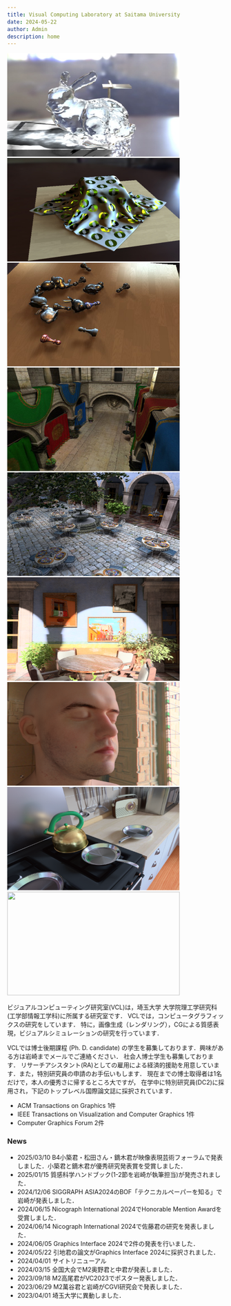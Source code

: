 ```yaml
---
title: Visual Computing Laboratory at Saitama University
date: 2024-05-22
author: Admin
description: home
---
```

<link rel="stylesheet" href="https://cdn.jsdelivr.net/bxslider/4.2.12/jquery.bxslider.css">
<script src="https://ajax.googleapis.com/ajax/libs/jquery/3.1.1/jquery.min.js"></script>
<script src="https://cdn.jsdelivr.net/bxslider/4.2.12/jquery.bxslider.min.js"></script>

<script type="text/javascript">
        $(document).ready(function(){
            $('.slider').bxSlider({
                auto: true,
                pause: 5000,
            });
        });
</script>

<div class="slider">
<img src="./fig/PG10.jpg" width="400" height="240" alt="">
<img src="./fig/SGA2012.jpg" width="400" height="240" alt="">
<img src="./fig/EG2012.jpg" width="400" height="240" alt="">
<img src="./fig/HPG2013.jpg" width="400" height="240" alt="">
<img src="./fig/pg2016.png" width="400" height="240" alt="">
<img src="./fig/tog2020.png" width="400" height="240" alt="">
<img src="./fig/tvcg2021.png" width="400" height="240" alt="">
<img src="./fig/gi24npfa.png" width="400" height="240" alt="">
<img src="./fig/gi24separate.png" width="400" height="240" alt="">
</div>

ビジュアルコンピューティング研究室(VCL)は，埼玉大学 大学院理工学研究科(工学部情報工学科)に所属する研究室です．
VCLでは，コンピュータグラフィックスの研究をしています．
特に，画像生成（レンダリング），CGによる質感表現，ビジュアルシミュレーションの研究を行っています．

VCLでは博士後期課程 (Ph. D. candidate) の学生を募集しております．興味がある方は岩崎までメールでご連絡ください．
社会人博士学生も募集しております．
リサーチアシスタント(RA)としての雇用による経済的援助を用意しています．また，特別研究員の申請のお手伝いもします．
現在までの博士取得者は1名だけで，本人の優秀さに帰するところ大ですが，
在学中に特別研究員(DC2)に採用され，下記のトップレベル国際論文誌に採択されています．
- ACM Transactions on Graphics 1件
- IEEE Transactions on Visualization and Computer Graphics 1件
- Computer Graphics Forum 2件

### News
- 2025/03/10 B4小築君・松田さん・鏑木君が映像表現芸術フォーラムで発表しました．小築君と鏑木君が優秀研究発表賞を受賞しました．
- 2025/01/15 質感科学ハンドブック(1-2節を岩崎が執筆担当)が発売されました．
- 2024/12/06 SIGGRAPH ASIA2024のBOF「テクニカルペーパーを知る」で岩崎が発表しました．
- 2024/06/15 Nicograph International 2024でHonorable Mention Awardを受賞しました．
- 2024/06/14 Nicograph International 2024で佐藤君の研究を発表しました．
- 2024/06/05 Graphics Interface 2024で2件の発表を行いました．
- 2024/05/22 引地君の論文がGraphics Interface 2024に採択されました．
- 2024/04/01 サイトリニューアル
- 2024/03/15 全国大会でM2奥野君と中君が発表しました．
- 2023/09/18 M2高尾君がVC2023でポスター発表しました．
- 2023/06/29 M2萬谷君と岩崎がCGVI研究会で発表しました．
- 2023/04/01 埼玉大学に異動しました．

###

